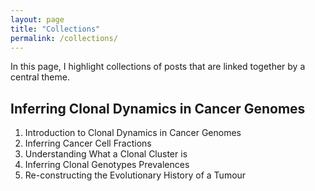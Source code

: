 ```yaml
---
layout: page
title: "Collections"
permalink: /collections/
---
```


In this page, I highlight collections of posts that are linked together by a central theme.

## Inferring Clonal Dynamics in Cancer Genomes

1. Introduction to Clonal Dynamics in Cancer Genomes
1. Inferring Cancer Cell Fractions
1. Understanding What a Clonal Cluster is
1. Inferring Clonal Genotypes Prevalences 
1. Re-constructing the Evolutionary History of a Tumour
